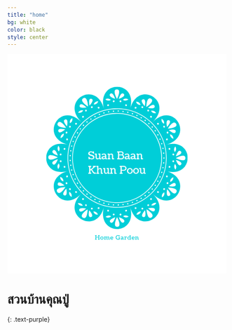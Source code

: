 ```yaml
---
title: "home"
bg: white
color: black
style: center
---
```

![Suan Baan Khun Poou](img/logo-transparent.png)

# สวนบ้านคุณปู่
{: .text-purple}
